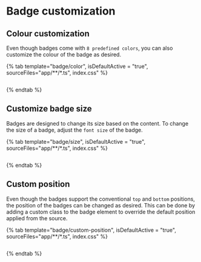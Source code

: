 # Badge customization

## Colour customization

Even though badges come with `8 predefined colors`, you can also customize the colour of the badge as desired.

{% tab template="badge/color", isDefaultActive = "true", sourceFiles="app/**/*.ts", index.css"  %}

```typescript

```

{% endtab %}

## Customize badge size

Badges are designed to change its size based on the content. To change the size of a badge,
adjust the `font size` of the badge.

{% tab template="badge/size", isDefaultActive = "true", sourceFiles="app/**/*.ts", index.css"  %}

```typescript

```

{% endtab %}

## Custom position

Even though the badges support the conventional `top` and `bottom` positions, the position of the
badges can be changed as desired.
This can be done by adding a custom class to the badge element to override the default position applied
from the source.

{% tab template="badge/custom-position", isDefaultActive = "true", sourceFiles="app/**/*.ts", index.css"  %}

```typescript

```

{% endtab %}
